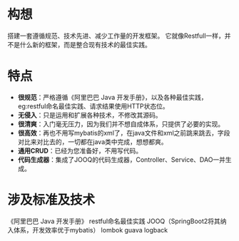 # 构想 

搭建一套遵循规范、技术先进、减少工作量的开发框架。
它就像Restfull一样，并不是什么新的框架，而是整合现有技术的最佳实践。

# 特点 

- **很规范**：严格遵循《阿里巴巴 Java 开发手册》，以及各种最佳实践，eg:restful命名最佳实践、请求结果使用HTTP状态位。
- **无侵入**：只是运用和扩展各种技术，不修改其源码。
- **很清爽**：入门毫无压力，因为我们并不想自成体系，只提供了必要的实现。
- **很高效**：再也不用写mybatis的xml了，在java文件和xml之前跳来跳去，字段对比来对比去的，一切都在java类中完成，想想都爽。
- **通用CRUD**：已经为您准备好，不用写代码。
- **代码生成器**：集成了JOOQ的代码生成器，Controller、Service、DAO一并生成。

# 涉及标准及技术

《阿里巴巴 Java 开发手册》
restful命名最佳实践
JOOQ（SpringBoot2将其纳入体系，开发效率优于mybatis）
lombok
guava
logback
